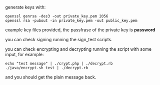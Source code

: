 generate keys with:

```
openssl genrsa -des3 -out private_key.pem 2056
openssl rsa -pubout -in private_key.pem -out public_key.pem
```

example key files provided, the passfrase of the private key is **password**


you can check signing running the sign_test scripts.


you can check encrypting and decrypting running the script with some input, for example:

```
echo "test message" | ./crypt.php | ./decrypt.rb
./java/encrypt.sh test | ./decrypt.rb
```

and you should get the plain message back.


